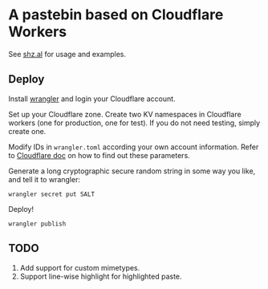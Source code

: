 # A pastebin based on Cloudflare Workers

See [shz.al](https://shz.al) for usage and examples. 

## Deploy

Install [wrangler](https://github.com/cloudflare/wrangler) and login your Cloudflare account. 

Set up your Cloudflare zone. 
Create two KV namespaces in Cloudflare workers (one for production, one for test). 
If you do not need testing, simply create one. 

Modify IDs in `wrangler.toml` according your own account information. 
Refer to [Cloudflare doc](https://developers.cloudflare.com/workers/cli-wrangler/configuration)
on how to find out these parameters. 

Generate a long cryptographic secure random string in some way you like, and tell it to wrangler:

```shell
wrangler secret put SALT
```

Deploy!

```shell
wrangler publish
```

## TODO
1. Add support for custom mimetypes. 
2. Support line-wise highlight for highlighted paste. 

